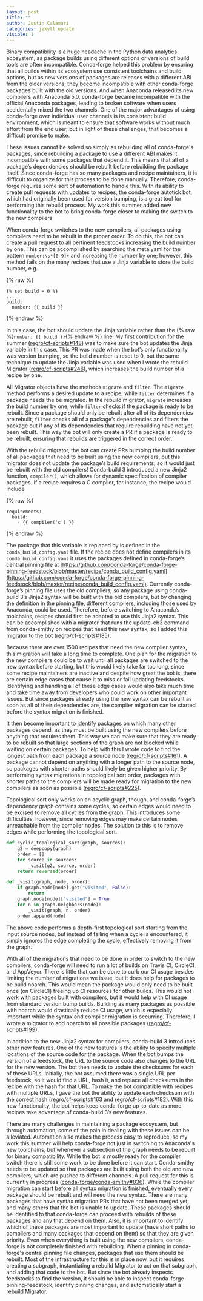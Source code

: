 ```yaml
---
layout: post
title: ""
author: Justin Calamari
categories: jekyll update
visible: 1
---
```


Binary compatibility is a huge headache in the Python data analytics
ecosystem, as package builds using different options or versions of build
tools are often incompatible. Conda-forge helped this problem by ensuring
that all builds within its ecosystem use consistent toolchains and build
options, but as new versions of packages are releases with a different ABI
from the older versions, they become incompatible with other conda-forge
packages built with the old versions. And when Anaconda released its new
compilers with Anaconda 5.0, conda-forge became incompatible with the
official Anaconda packages, leading to broken software when users
accidentally mixed the two channels. One of the major advantages of using
conda-forge over individual user channels is its consistent build
environment, which is meant to ensure that software works without much
effort from the end user; but in light of these challenges, that becomes a
difficult promise to make.

These issues cannot be solved so simply as rebuilding all of conda-forge's
packages, since rebuilding a package to use a different ABI makes it
incompatible with some packages that depend it. This means that all of a
package’s dependencies should be rebuilt before rebuilding the package
itself. Since conda-forge has so many packages and recipe maintainers, it is
difficult to organize for this process to be done manually. Therefore,
conda-forge requires some sort of automation to handle this.  With its
ability to create pull requests with updates to recipes, the conda-forge
autotick bot, which had originally been used for version bumping, is a great
tool for performing this rebuild process. My work this summer added new
functionality to the bot to bring conda-forge closer to making the switch to
the new compilers.

When conda-forge switches to the new compilers, all packages using compilers
need to be rebuilt in the proper order. To do this, the bot can create a
pull request to all pertinent feedstocks increasing the build number by one.
This can be accomplished by searching the meta.yaml for the pattern
`number:\s*[0-9]+` and increasing the number by one; however, this method
fails on the many recipes that use a Jinja variable to store the build
number, e.g.

{% raw %}
```
{% set build = 0 %}
...
build:
  number: {{ build }}
```
{% endraw %}

In this case, the bot should update the Jinja variable rather than the {%
raw %}`number: {{ build }}`{% endraw %} line. My first contribution for the
summer ([regro/cf-scripts#148][148]) was to make sure the bot updates the
Jinja variable in this case. This PR was made when the bot’s only
functionality was version bumping, so the build number is reset to 0, but
the same technique to update the Jinja variable was used when I wrote the
rebuild Migrator ([regro/cf-scripts#246][246]), which increases the build
number of a recipe by one.

All Migrator objects have the methods `migrate` and `filter`. The `migrate`
method performs a desired update to a recipe, while `filter` determines if a
package needs the be migrated. In the rebuild migrator, `migrate` increases
the build number by one, while `filter` checks if the package is ready to be
rebuilt.  Since a package should only be rebuilt after all of its
dependencies are rebuilt, `filter` checks all of a package’s dependencies
and filters the package out if any of its dependencies that require
rebuilding have not yet been rebuilt. This way the bot will only create a PR
if a package is ready to be rebuilt, ensuring that rebuilds are triggered in
the correct order.

With the rebuild migrator, the bot can create PRs bumping the build number
of all packages that need to be built using the new compilers, but this
migrator does not update the package’s build requirements, so it would just
be rebuilt with the old compilers! Conda-build 3 introduced a new Jinja2
function, `compiler()`, which allows for dynamic specification of compiler
packages. If a recipe requires a C compiler, for instance, the recipe would
include

{% raw %}
```
requirements:
  build:
    - {{ compiler('c') }}
```
{% endraw %}

The package that this variable is replaced by is defined in the
`conda_build_config.yaml` file. If the recipe does not define compilers in
its `conda_build_config.yaml` it uses the packages defined in conda-forge’s
central pinning file at
[https://github.com/conda-forge/conda-forge-pinning-feedstock/blob/master/recipe/conda_build_config.yaml](https://github.com/conda-forge/conda-forge-pinning-feedstock/blob/master/recipe/conda_build_config.yaml).
Currently conda-forge’s pinning file uses the old compilers, so any package
using conda-build 3’s Jinja2 syntax will be built with the old compilers,
but by changing the definition in the pinning file, different compilers,
including those used by Anaconda, could be used. Therefore, before switching
to Anaconda’s toolchains, recipes should first be adapted to use this Jinja2
syntax. This can be accomplished with a migrator that runs the update-cb3
command from conda-smithy on recipes that need this new syntax, so I added
this migrator to the bot ([regro/cf-scripts#185][185]).

Because there are over 1500 recipes that need the new compiler syntax, this
migration will take a long time to complete. One plan for the migration to
the new compilers could be to wait until all packages are switched to the
new syntax before starting, but this would likely take far too long, since
some recipe maintainers are inactive and despite how great the bot is, there
are certain edge cases that cause it to miss or fail updating feedstocks.
Identifying and handling all of these edge cases would also take much time
and take time away from developers who could work on other important issues.
But since packages already using the new syntax can be rebuilt as soon as
all of their dependencies are, the compiler migration can be started before
the syntax migration is finished.

It then become important to identify packages on which many other packages
depend, as they must be built using the new compilers before anything that
requires them. This way we can make sure that they are ready to be rebuilt
so that large sections of the graph are not blocked while waiting on certain
packages. To help with this I wrote code to find the longest path from each
package a source node ([regro/cf-scripts#161][161]). A package cannot depend
on anything with a longer path to the source node, so packages with shorter
paths should likely be given higher priority. By performing syntax
migrations in topological sort order, packages with shorter paths to the
compilers will be made ready for migration to the new compilers as soon as
possible ([regro/cf-scripts#225][225]).

Topological sort only works on an acyclic graph, though, and conda-forge’s
dependency graph contains some cycles, so certain edges would need to be
excised to remove all cycles from the graph. This introduces some
difficulties, however, since removing edges may make certain nodes
unreachable from the compiler nodes. The solution to this is to remove edges
while performing the topological sort.

```python
def cyclic_topological_sort(graph, sources):
    g2 = deepcopy(graph)
    order = []
    for source in sources:
        _visit(g2, source, order)
    return reversed(order)

def _visit(graph, node, order):
    if graph.node[node].get("visited", False):
        return
    graph.node[node]["visited"] = True
    for n in graph.neighbors(node):
        _visit(graph, n, order)
    order.append(node)
```

The above code performs a depth-first topological sort starting from the
input source nodes, but instead of failing when a cycle is encountered, it
simply ignores the edge completing the cycle, effectively removing it from
the graph.

With all of the migrations that need to be done in order to switch to the
new compilers, conda-forge will need to run a lot of builds on Travis CI,
CircleCI, and AppVeyor. There is little that can be done to curb our CI
usage besides limiting the number of migrations we issue, but it does help
for packages to be build noarch. This would mean the package would only need
to be built once (on CircleCI) freeing up CI resources for other builds.
This would not work with packages built with compilers, but it would help
with CI usage from standard version bump builds. Building as many packages
as possible with noarch would drastically reduce CI usage, which is
especially important while the syntax and compiler migration is occurring.
Therefore, I wrote a migrator to add noarch to all possible packages
([regro/cf-scripts#199][199]).

In addition to the new Jinja2 syntax for compilers, conda-build 3 introduces
other new features. One of the new features is the ability to specify
multiple locations of the source code for the package. When the bot bumps
the version of a feedstock, the URL to the source code also changes to the
URL for the new version. The bot then needs to update the checksums for each
of these URLs. Initially, the bot assumed there was a single URL per
feedstock, so it would find a URL, hash it, and replace all checksums in the
recipe with the hash for that URL. To make the bot compatible with recipes
with multiple URLs, I gave the bot the ability to update each checksum with
the correct hash ([regro/cf-scripts#163][163] and
[regro/cf-scripts#182][182]). With this new functionality, the bot helps
keep conda-forge up-to-date as more recipes take advantage of conda-build
3’s new features.

There are many challenges in maintaining a package ecosystem, but through
automation, some of the pain in dealing with these issues can be alleviated.
Automation also makes the process easy to reproduce, so my work this summer
will help conda-forge not just in switching to Anaconda's new toolchains,
but whenever a subsection of the graph needs to be rebuilt for binary
compatibility. While the bot is mostly ready for the compiler switch there
is still some work to be done before it can start. Conda-smithy needs to be
updated so that packages are built using both the old and new compilers,
which are pushed to different channels. A pull request for this is currently
in progress ([conda-forge/conda-smithy#836][836]). While the compiler
migration can start before all syntax migration is finished, eventually
every package should be rebuilt and will need the new syntax. There are many
packages that have syntax migration PRs that have not been merged yet, and
many others that the bot is unable to update. These packages should be
identified to that conda-forge can proceed with rebuilds of these packages
and any that depend on them. Also, it is important to identify which of
these packages are most important to update (have short paths to compilers
and many packages that depend on them) so that they are given priority. Even
when everything is built using the new compilers, conda-forge is not
completely finished with rebuilding. When a pinning in conda-forge's central
pinning file changes, packages that use them should be rebuilt. Most of the
infrastructure for this is in place now, but it requires creating a
subgraph, instantiating a rebuild Migrator to act on that subgraph, and
adding that code to the bot. But since the bot already inspects feedstocks
to find the version, it should be able to inspect
conda-forge-pinning-feedstock, identify pinning changes, and automatically
start a rebuild Migrator.

[148]: https://github.com/regro/cf-scripts/pull/148 
[246]: https://github.com/regro/cf-scripts/pull/246
[185]: https://github.com/regro/cf-scripts/pull/185
[161]: https://github.com/regro/cf-scripts/pull/161
[225]: https://github.com/regro/cf-scripts/pull/225
[199]: https://github.com/regro/cf-scripts/pull/199
[163]: https://github.com/regro/cf-scripts/pull/163
[182]: https://github.com/regro/cf-scripts/pull/182
[836]: https://github.com/conda-forge/conda-smithy/pull/836
